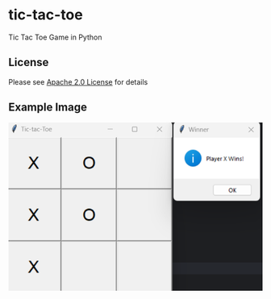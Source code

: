 # tic-tac-toe
Tic Tac Toe Game in Python

## License
Please see [Apache 2.0 License](./LICENSE) for details

## Example Image
![](./assets/tic-tac-toe.png)